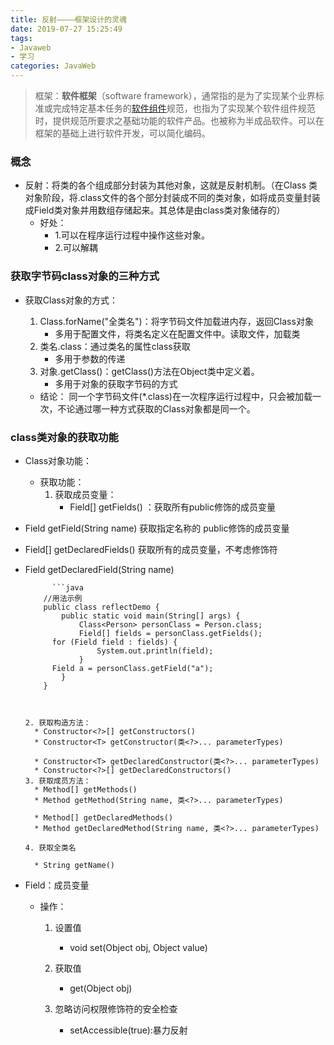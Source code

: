 ```yaml
---
title: 反射————框架设计的灵魂
date: 2019-07-27 15:25:49
tags: 
- Javaweb
- 学习
categories: JavaWeb
---
```


> 框架：**软件框架**（software framework），通常指的是为了实现某个业界标准或完成特定基本任务的[软件组件](https://baike.baidu.com/item/软件组件/9817461)规范，也指为了实现某个软件组件规范时，提供规范所要求之基础功能的软件产品。也被称为半成品软件。可以在框架的基础上进行软件开发，可以简化编码。

### 概念

 * 反射：将类的各个组成部分封装为其他对象，这就是反射机制。（在Class 类对象阶段，将.class文件的各个部分封装成不同的类对象，如将成员变量封装成Field类对象并用数组存储起来。其总体是由class类对象储存的）
    * 好处：
      	* 1.可以在程序运行过程中操作这些对象。
      	* 2.可以解耦

### 获取字节码class对象的三种方式

* 获取Class对象的方式：
	1. Class.forName("全类名")：将字节码文件加载进内存，返回Class对象
		* 多用于配置文件，将类名定义在配置文件中。读取文件，加载类
	2. 类名.class：通过类名的属性class获取
		* 多用于参数的传递
	3. 对象.getClass()：getClass()方法在Object类中定义着。
		* 多用于对象的获取字节码的方式

	* 结论：
		同一个字节码文件(*.class)在一次程序运行过程中，只会被加载一次，不论通过哪一种方式获取的Class对象都是同一个。

### class类对象的获取功能

* Class对象功能：
	* 获取功能：
		1. 获取成员变量：
			* Field[] getFields() ：获取所有public修饰的成员变量
	
* Field getField(String name)   获取指定名称的 public修饰的成员变量
	
* Field[] getDeclaredFields()  获取所有的成员变量，不考虑修饰符
	
* Field getDeclaredField(String name)  
	
			```java
		  //用法示例
		  public class reflectDemo {
		      public static void main(String[] args) {
		          Class<Person> personClass = Person.class;
		          Field[] fields = personClass.getFields();
	        for (Field field : fields) {
		              System.out.println(field);
		          }
	        Field a = personClass.getField("a");
		      }
		  }
	```
	
	
	2. 获取构造方法：
	  * Constructor<?>[] getConstructors()  
	  * Constructor<T> getConstructor(类<?>... parameterTypes)  
	
	  * Constructor<T> getDeclaredConstructor(类<?>... parameterTypes)  
	  * Constructor<?>[] getDeclaredConstructors()  
	3. 获取成员方法：
	  * Method[] getMethods()  
	  * Method getMethod(String name, 类<?>... parameterTypes)  
	
	  * Method[] getDeclaredMethods()  
	  * Method getDeclaredMethod(String name, 类<?>... parameterTypes)  
	
	4. 获取全类名	
	
	  * String getName()  
	
* Field：成员变量
	* 操作：
		1. 设置值
			* void set(Object obj, Object value)  
		2. 获取值
			* get(Object obj) 

		3. 忽略访问权限修饰符的安全检查
			* setAccessible(true):暴力反射

